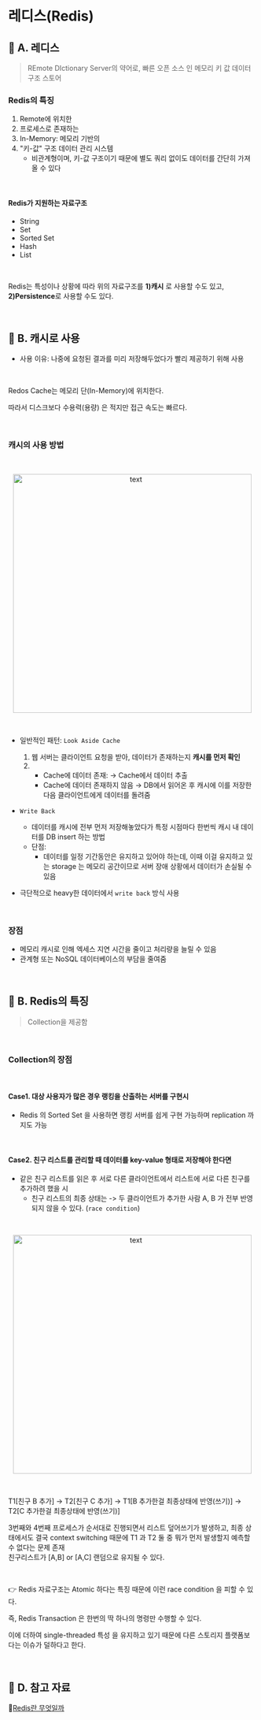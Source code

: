 # 레디스(Redis)

## 📌 A. 레디스

> REmote DIctionary Server의 약어로, 빠른 오픈 소스 인 메모리 키 값 데이터 구조 스토어

### Redis의 특징

1. Remote에 위치한
2. 프로세스로 존재하는
3. In-Memory: 메모리 기반의
4. "키-값" 구조 데이터 관리 시스템
   - 비관계형이며, 키-값 구조이기 때문에 별도 쿼리 없이도 데이터를 간단히 가져올 수 있다

<br/>

#### Redis가 지원하는 자료구조

- String
- Set
- Sorted Set
- Hash
- List

<br/>

Redis는 특성이나 상황에 따라 위의 자료구조를 **1)캐시** 로 사용할 수도 있고, **2)Persistence**로 사용할 수도 있다.

<br/>

## 📌 B. 캐시로 사용

- 사용 이유: 나중에 요청된 결과를 미리 저장해두었다가 빨리 제공하기 위해 사용

<br/>

Redos Cache는 메모리 단(In-Memory)에 위치한다.

따라서 디스크보다 수용력(용량) 은 적지만 접근 속도는 빠르다.

<br/>

### 캐시의 사용 방법

<br/>

<p align="center">
  <img src="https://velog.velcdn.com/images%2Fhyeondev%2Fpost%2Fd13edf64-100b-412c-a5ea-af0c80ef2147%2F%E1%84%89%E1%85%B3%E1%84%8F%E1%85%B3%E1%84%85%E1%85%B5%E1%86%AB%E1%84%89%E1%85%A3%E1%86%BA%202020-10-03%20%E1%84%8B%E1%85%A9%E1%84%8C%E1%85%A5%E1%86%AB%201.07.33.png" alt="text" width="485" />
</p>

<br/>

- 일반적인 패턴: `Look Aside Cache`

  1. 웹 서버는 클라이언트 요청을 받아, 데이터가 존재하는지 **캐시를 먼저 확인**
  2. - Cache에 데이터 존재:
       → Cache에서 데이터 추출
     - Cache에 데이터 존재하지 않음 → DB에서 읽어온 후 캐시에 이를 저장한 다음 클라이언트에게 데이터를 돌려줌

- `Write Back`
  - 데이터를 캐시에 전부 먼저 저장해놓았다가 특정 시점마다 한번씩 캐시 내 데이터를 DB insert 하는 방법
  - 단점:
    - 데이터를 일정 기간동안은 유지하고 있어야 하는데, 이때 이걸 유지하고 있는 storage 는 메모리 공간이므로 서버 장애 상황에서 데이터가 손실될 수 있음
- 극단적으로 heavy한 데이터에서 `write back` 방식 사용

<br/>

### 장점

- 메모리 캐시로 인해 엑세스 지연 시간을 줄이고 처리량을 늘릴 수 있음
- 관계형 또는 NoSQL 데이터베이스의 부담을 줄여줌

<br/>

## 📌 B. Redis의 특징

> Collection을 제공함

<br/>

### Collection의 장점

<br/>

#### Case1. 대상 사용자가 많은 경우 랭킹을 산출하는 서버를 구현시

- Redis 의 Sorted Set 을 사용하면 랭킹 서버를 쉽게 구현 가능하며 replication 까지도 가능

<br/>

#### Case2. 친구 리스트를 관리할 때 데이터를 key-value 형태로 저장해야 한다면

- 같은 친구 리스트를 읽은 후 서로 다른 클라이언트에서 리스트에 서로 다른 친구를 추가하려 했을 시
  - 친구 리스트의 최종 상태는 -> 두 클라이언트가 추가한 사람 A, B 가 전부 반영되지 않을 수 있다. (`race condition`)

<br/>

<p align="center">
  <img src="https://velog.velcdn.com/images%2Fhyeondev%2Fpost%2F6fafd94a-3b9e-4727-959a-4af2ea5cde60%2F%E1%84%89%E1%85%B3%E1%84%8F%E1%85%B3%E1%84%85%E1%85%B5%E1%86%AB%E1%84%89%E1%85%A3%E1%86%BA%202020-10-03%20%E1%84%8B%E1%85%A9%E1%84%8C%E1%85%A5%E1%86%AB%201.49.40.png" alt="text" width="485" />
</p>

<br/>

T1[친구 B 추가] -> T2[친구 C 추가] -> T1[B 추가한걸 최종상태에 반영(쓰기)] -> T2[C 추가한걸 최종상태에 반영(쓰기)]

3번째와 4번째 프로세스가 순서대로 진행되면서 리스트 덮어쓰기가 발생하고, 최종 상태에서도 결국 context switching 때문에 T1 과 T2 둘 중 뭐가 먼저 발생할지 예측할 수 없다는 문제 존재<br/>
친구리스트가 [A,B] or [A,C] 랜덤으로 유지될 수 있다.

<br/>

👉 Redis 자료구조는 Atomic 하다는 특징 때문에 이런 race condition 을 피할 수 있다.

즉, Redis Transaction 은 한번의 딱 하나의 명령만 수행할 수 있다.

이에 더하여 single-threaded 특성 을 유지하고 있기 때문에 다른 스토리지 플랫폼보다는 이슈가 덜하다고 한다.

 <br/>

## 📌 D. 참고 자료

🔗[Redis란 무엇일까](https://velog.io/@hyeondev/Redis-%EB%9E%80-%EB%AC%B4%EC%97%87%EC%9D%BC%EA%B9%8C)
